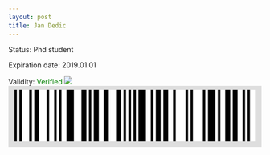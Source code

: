 ```yaml
---
layout: post
title: Jan Dedic
---
```


Status: Phd student

Expiration date: 2019.01.01

Validity: <font color="green"> Verified</font> 
![](/members/img/Jan_Dedic.png)
![](/members/img/bar.png)
